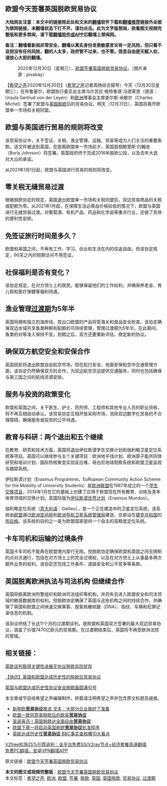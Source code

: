  <h2>欧盟今天签署英国脱欧贸易协议</h2> <p class="notice"><b>大陆网友注意：本文中的链接除此处和文末的<a href="https://github.com/bannedbook/fanqiang" >翻墙</a>软件下载和<a href="https://github.com/killgcd/justmysocks/blob/master/README.md">翻墙推荐</a>链接外全部为禁网链接，未翻墙状态下打不开，请勿点击。此为文字版禁闻，欲看图文视频完整版和更多禁闻，请下载<a href="https://github.com/bannedbook/fanqiang">翻墙软件或APP</a>后翻墙上禁闻网。</p><p>备注：翻墙看新闻非常安全，翻墙以真实身份发表敏感言论有一定风险，但只看不说则没有任何风险，翻的人太多，政府管不过来，也不管。信息自由是天赋人权，请放心大胆的翻墙。</b></p>  <div class="entry"> <figure><figcaption>2020年12月30日（星期三），<a href="https://www.bannedbook.org/bnews/tag/%e6%ac%a7%e7%9b%9f/" class="st_tag internal_tag" rel="tag" title="标签 欧盟 下的日志">欧盟</a><a href="https://www.bannedbook.org/bnews/tag/%E7%AD%BE%E7%BD%B2/" class="st_tag internal_tag" rel="tag" title="标签 签署 下的日志">签署</a><a href="https://www.bannedbook.org/bnews/tag/%e8%8b%b1%e5%9b%bd/" class="st_tag internal_tag" rel="tag" title="标签 英国 下的日志">英国</a><a href="https://www.bannedbook.org/bnews/tag/%E8%84%B1%E6%AC%A7/" class="st_tag internal_tag" rel="tag" title="标签 脱欧 下的日志">脱欧</a><a href="https://www.bannedbook.org/bnews/tag/%E8%B4%B8%E6%98%93%E5%8D%8F%E8%AE%AE/" class="st_tag internal_tag" rel="tag" title="标签 贸易协议 下的日志">贸易协议</a>。（图片来源：pixabay）</figcaption></figure> <p>【<span class='wp_keywordlink_affiliate'><a href="https://www.soundofhope.org" title="希望之声" target="_blank">希望之声</a></span>2020年12月30日】（<a href="https://www.bannedbook.org/bnews/tag/%e5%b8%8c%e6%9c%9b%e4%b9%8b%e5%a3%b0/" class="st_tag internal_tag" rel="tag" title="标签 希望之声 下的日志">希望之声</a>记者周扬综合报导）今天（12月30日星期三），在布鲁塞尔，欧盟执行委员会主席乌尔苏拉·格特鲁德·冯德莱恩（德语：Ursula Gertrud von der Leyen）和<a href="https://www.bannedbook.org/bnews/tag/%e6%ac%a7%e6%b4%b2/" class="st_tag internal_tag" rel="tag" title="标签 欧洲 下的日志">欧洲</a>理事会主席查尔斯·米歇尔（Charles Michel）签署了欧盟与<a href="https://www.bannedbook.org/bnews/tag/%E8%8B%B1%E5%9B%BD%E8%84%B1%E6%AC%A7/" class="st_tag internal_tag" rel="tag" title="标签 英国脱欧 下的日志">英国脱欧</a>后的贸易协议。明天（12月31日），英国将离开欧盟单一市场和关税同盟。</p> <h2><strong>欧盟与英国进行贸易的规则将改变</strong></h2> <p>该贸易协议中，关于签证、关税、渔业管理、运输、贸易等成为人们关注的重要条款。该文件被送到英国，在脱离欧盟单一市场前夕，英国首相鲍里斯·约翰逊（Boris Johnson）将签署。英国政府终于完成2016年脱欧公投，以及去年大选对大众的承诺。</p> <p>从2021年1月1日起，欧盟与英国进行贸易的规则将改变。</p> <h2><strong>零关税无缝贸易过渡</strong></h2> <p>根据脱欧协定的规定，英国退出欧盟单一市场和关税同盟后，双边贸易商品的关税或配额为零。从2021年1月起，在保障生活必需品价格较低的情况下，欧盟与英国进行无缝贸易过渡。对葡萄酒、有机产品、药品和化学品等重点行业，还做了具体的便利性安排。</p> <h2><strong>免签证旅行时间是多久？</strong></h2> <p>欧盟和英国之间，不再有工作、学习、创业和生活在内的往返自由。但该协定规定，90天之内的短期访问不用签证。</p>  <h2><strong>社保福利是否有变化？</strong></h2> <p>该协定规定，在对方领土上的居民，能够保留他们的工作权利，并确保养老金、育儿假和医疗保健等福利待遇。</p> <h2><strong>渔业管理<a href="https://www.bannedbook.org/bnews/tag/%E8%BF%87%E6%B8%A1%E6%9C%9F/" class="st_tag internal_tag" rel="tag" title="标签 过渡期 下的日志">过渡期</a>为5年半</strong></h2> <p>英国将拥有独立的海岸线，其出口欧盟的产品将受海关和食品安全检查。该协定确保双边水域共享鱼类种群和配额的可持续管理，管理过渡期为5年半。在此期间，鱼类的对等准入保持不变。到期之后，双方还要重新评估，商定新的协议。</p> <h2><strong>确保双方航空安全和安保合作</strong></h2> <p>英国民航将退出欧盟自由航空市场，但在航行安全、地面安保和空中交通管理方面，该协定仍然确保双方的合作，为双边航空货运提供交通服务，同时也包括确保与第三国之间的航线资源安排。</p> <h2><strong>服务与投资的政策变化</strong></h2> <p>欧盟和英国之间，关于医生、护士、药剂师、工程师和其他专业人员的职业资格，将不再互相自动承认。该贸易协定互相开放采购市场，消除双边数字化贸易的不合理障碍，确保服务或投资的公平待遇。</p> <h2><strong>教育与科研：两个退出和五个继续</strong></h2> <p>在教育、研究和技术方面，英国将退出伊拉斯谟学生交换计划和伽利略卫星定位系统等项目。英国可以继续参与五个关键项目：欧洲地平线计划、欧洲原子能共同体研究和培训计划、国际热核聚变实验反应堆、哥白尼地球观察系统和欧盟卫星监视与跟踪系统。</p>  <p>伊拉斯谟计划（Erasmus Programme，EuRopean Community Action Scheme for the Mobility of University Students）是<a href="https://zh.wikipedia.org/wiki/%E6%AD%90%E6%B4%B2%E8%81%AF%E7%9B%9F" title="欧洲联盟">欧洲联盟</a>在1987年成立的一个<a href="https://zh.wikipedia.org/w/index.php?title=%E5%AD%B8%E7%94%9F%E4%BA%A4%E6%8F%9B%E9%A0%85%E7%9B%AE&amp;action=edit&amp;redlink=1" title="学生交换项目（页面不存在）">学生交换项目</a>，2014年1月在它的基础上创建了应用于欧盟现在所有教育、训练及青年体育领域的交换计划。其国际版为<a href="https://zh.wikipedia.org/wiki/%E4%BC%8A%E6%8B%89%E6%96%AF%E8%B0%9F%E4%B8%96%E7%95%8C%E8%AE%A1%E5%88%92" title="伊拉斯谟世界计划">伊拉斯谟世界计划</a>（Erasmus Mundus）。</p> <p>伽利略定位系统（<a href="https://zh.wikipedia.org/wiki/%E7%BE%A9%E5%A4%A7%E5%88%A9%E8%AA%9E" title="意大利语">意大利语</a>：Galileo），是一个正在建造中的卫星定位系统，该系统由<a href="https://zh.wikipedia.org/wiki/%E6%AC%A7%E7%9B%9F" title="欧盟">欧盟</a>通过<a href="https://zh.wikipedia.org/wiki/%E6%AC%A7%E6%B4%B2%E7%A9%BA%E9%97%B4%E5%B1%80" title="欧洲空间局">欧洲空间局</a>和<a href="https://zh.wikipedia.org/w/index.php?title=%E6%AC%A7%E6%B4%B2%E5%AF%BC%E8%88%AA%E5%8D%AB%E6%98%9F%E7%B3%BB%E7%BB%9F%E7%AE%A1%E7%90%86%E5%B1%80&amp;action=edit&amp;redlink=1">欧洲导航卫星系统管理局</a>建造，总部设在<a href="https://zh.wikipedia.org/wiki/%E6%8D%B7%E5%85%8B%E5%85%B1%E5%92%8C%E5%9B%BD" title="捷克共和国">捷克共和国</a>的<a href="https://zh.wikipedia.org/wiki/%E5%B8%83%E6%8B%89%E6%A0%BC" title="布拉格">布拉格</a>。该系统的目的之一是为欧盟国家提供一个自主的高精度定位系统。</p> <h2><strong>卡车司机和运输的过境条件</strong></h2> <p>英国卡车司机不能再在欧盟境内穿行无阻。但脱欧协定确保欧盟和英国之间无限制的点对点通行，包括在对方领土上的完全过境权，以及在对方领土上从事最多两次额外业务的权利。该协定还包括工作条件、道路安全和公平竞争等条款。</p> <h2><strong>英国脱离欧洲执法与司法机构 但继续合作</strong></h2> <p>英国将脱离欧洲刑警组织和欧洲司法组织等机构，并将失去进入欧盟安全和司法领域的敏感数据库的权利。但脱欧协定确保了英国与这些机构之间的持续合作，并确保了英国和欧盟之间快速交换乘客、脱氧核糖核酸（DNA）、指纹、车辆和犯罪记录信息的机制。</p> <p>该协议终结了长达11个月的过渡期谈判，是欧盟和英国双方签署的最大双边贸易协议，涵盖了价值7470亿欧元的贸易额。在过渡期结束后，英国将不再受欧洲法院的管辖。</p>  <h2><strong>相关链接：</strong></h2> <p><a href="https://www.google.com/url?client=internal-element-cse&amp;cx=007749283119516952101:0iwnfnkwnek&amp;q=https://www.soundofhope.org/post/455041&amp;sa=U&amp;ved=2ahUKEwiEyOjPhvbtAhXz6eAKHbBKCsYQFjAIegQIAhAC&amp;usg=AOvVaw13xUKWm8uerpfLeeQzzZvi" target="_blank">英欧谈判取得关键性进展无协议脱欧风险犹存</a></p> <p><a href="https://www.google.com/url?client=internal-element-cse&amp;cx=007749283119516952101:0iwnfnkwnek&amp;q=https://www.soundofhope.org/post/456886&amp;sa=U&amp;ved=2ahUKEwiEyOjPhvbtAhXz6eAKHbBKCsYQFjADegQICRAC&amp;usg=AOvVaw3E3r09avW50gG4GRhqHS7A" target="_blank">【快讯】英国和欧盟达成历史性的脱欧后贸易协议</a></p> <p><a href="https://www.google.com/url?client=internal-element-cse&amp;cx=007749283119516952101:0iwnfnkwnek&amp;q=https://www.soundofhope.org/post/456901&amp;sa=U&amp;ved=2ahUKEwiql4eIh_btAhU85uAKHeWqAccQFjAIegQIBhAC&amp;usg=AOvVaw0olxvTJvWu3bui_Hs32idd" target="_blank">英国与欧盟达成历史性协议安全脱欧画圆满句号</a></p> <p>本文章或节目经希望之声编辑制作，转载请注明希望之声并包含原文标题及链接。</p> <ul class='op-related-articles' title='相关阅读'> <li><a href='https://www.bannedbook.org/bnews/bannedvideo/20201229/1456898.html' target='_blank'>新脱欧<b>贸易协议</b>推进 戈夫：大部分企业做好了准备</a></li> <li><a href='https://www.bannedbook.org/bnews/worldnews/20201229/1456742.html' target='_blank'>欧盟一致同意英脱欧后的欧英<b>贸易协议</b></a></li> <li><a href='https://www.bannedbook.org/bnews/taiwannews/20201226/1455194.html' target='_blank'>圣诞喜讯！英国脱欧达全面自由<b>贸易协议</b></a></li> <li><a href='https://www.bannedbook.org/bnews/headline/20201226/1455134.html' target='_blank'>欧盟下周一将启动英国脱欧<b>贸易协议</b>批准程序</a></li> <li><a href='https://www.bannedbook.org/bnews/comments/20201225/1454927.html' target='_blank'>英欧达成历史性<b>贸易协议</b> BBC事实查核曝10大看点</a></li> </ul> <p class="texttj"> <a href="https://www.bannedbook.org/forum23/topic22702.html" target="_blank">V2free机场25%引荐返利：全平台免费SS/V2ray节点+经济套餐高速翻墙</a><br/> <a href="https://github.com/bannedbook/fanqiang/wiki/%E7%A6%81%E9%97%BB%E7%BD%91%E5%AE%89%E5%8D%93%E7%BF%BB%E5%A2%99%E6%96%B0%E9%97%BBAPP" target="_blank">免费PC翻墙、安卓VPN翻墙APP</a></p><p>原文链接：<a class="src_link"  href="https://www.soundofhope.org/post/458815" target="_blank">欧盟今天签署英国脱欧贸易协议</a></p> <a name='sharetosocial'></a>       <div><b>本文的图文或视频完整版</b>：<a href='https://www.bannedbook.org/bnews/comments/20201231/1458073.html'>欧盟今天签署英国脱欧贸易协议</a></div>  </div><!--END ENTRY--> <div class="postfooter"> <div>本文标签：<a href="https://www.bannedbook.org/bnews/tag/%e5%b8%8c%e6%9c%9b%e4%b9%8b%e5%a3%b0/" rel="tag">希望之声</a>, <a href="https://www.bannedbook.org/bnews/tag/%e6%ac%a7%e6%b4%b2/" rel="tag">欧洲</a>, <a href="https://www.bannedbook.org/bnews/tag/%e6%ac%a7%e7%9b%9f/" rel="tag">欧盟</a>, <a href="https://www.bannedbook.org/bnews/tag/%E7%AD%BE%E7%BD%B2/" rel="tag">签署</a>, <a href="https://www.bannedbook.org/bnews/tag/%E8%84%B1%E6%AC%A7/" rel="tag">脱欧</a>, <a href="https://www.bannedbook.org/bnews/tag/%e8%8b%b1%e5%9b%bd/" rel="tag">英国</a>, <a href="https://www.bannedbook.org/bnews/tag/%E8%8B%B1%E5%9B%BD%E8%84%B1%E6%AC%A7/" rel="tag">英国脱欧</a>, <a href="https://www.bannedbook.org/bnews/tag/%E8%B4%B8%E6%98%93%E5%8D%8F%E8%AE%AE/" rel="tag">贸易协议</a>, <a href="https://www.bannedbook.org/bnews/tag/%E8%BF%87%E6%B8%A1%E6%9C%9F/" rel="tag">过渡期</a></div>  </div><!--END POSTFOOTER--> 